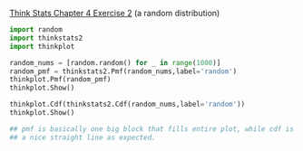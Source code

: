 [Think Stats Chapter 4 Exercise 2](http://greenteapress.com/thinkstats2/html/thinkstats2005.html#toc41) (a random distribution)

```python
import random
import thinkstats2
import thinkplot

random_nums = [random.random() for _ in range(1000)]
random_pmf = thinkstats2.Pmf(random_nums,label='random')
thinkplot.Pmf(random_pmf)
thinkplot.Show()

thinkplot.Cdf(thinkstats2.Cdf(random_nums,label='random'))
thinkplot.Show()

## pmf is basically one big block that fills entire plot, while cdf is
## a nice straight line as expected.

```
